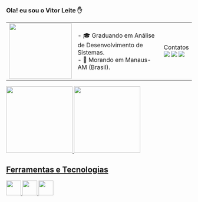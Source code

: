 ### <td>Ola! eu sou o Vitor Leite ✋</br>

<table>
  <tr>
    <td><img  width="170" height="150" src='https://user-images.githubusercontent.com/121319459/226215339-ea8a2f78-324a-451f-97d2-966d8604ae6b.png'/></td>
    <td>
   - 🎓 Graduando em Análise de Desenvolvimento de Sistemas.</br>
   - 📍 Morando em Manaus-AM (Brasil).</br>  
   </td>

<td>
Contatos
  
  <div>
<a href="https://www.linkedin.com/in/vitor-leite-b3189823b/" target="_blank"><img src="https://img.shields.io/badge/LinkedIn-0077B5?style=for-the-badge&logo=linkedin&logoColor=white" target="_blank"></a>
<a href="https://www.instagram.com/viitorleitee/" target="_blank"><img src="https://img.shields.io/badge/Instagram-E4405F?style=for-the-badge&logo=instagram&logoColor=white" target="_blank"></a>
<a href="https://www.facebook.com/profile.php?id=100072651907205" target="_blank"><img src="https://img.shields.io/badge/Facebook-1877F2?style=for-the-badge&logo=facebook&logoColor=white" target="_blank"></a>   
</div>
</td>

</tr>
</table>

<div>
<a href="https://github.com/VitorLt">
<img height="180em" src="https://github-readme-stats.vercel.app/api/top-langs/?username=VitorLt&layout=compact&langs_count=7&theme=dracula"/>
<img height="180em" src="https://github-readme-stats.vercel.app/api?username=VitorLt&show_icons=true&theme=dracula&include_all_commits=true&count_private=true"/>
</div>

## Ferramentas e Tecnologias

<img src="https://cdn.jsdelivr.net/gh/devicons/devicon/icons/html5/html5-plain-wordmark.svg" width="40" height="40"/> <img src="https://cdn.jsdelivr.net/gh/devicons/devicon/icons/css3/css3-plain-wordmark.svg" width="40" height="40"/> <img src="https://cdn.jsdelivr.net/gh/devicons/devicon/icons/javascript/javascript-plain.svg" width="40" height="40"/>

